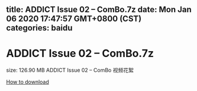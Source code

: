 
title: ADDICT Issue 02 – ComBo.7z
date: Mon Jan 06 2020 17:47:57 GMT+0800 (CST)    
categories: baidu
---

# ADDICT Issue 02 – ComBo.7z
size: 126.90 MB
 ADDICT Issue 02 – ComBo 视频花絮
 

[How to download](https://bpcam.bemobtrk.com/go/2ceec3aa-1ca2-46d6-b9ff-aaa5c184517c?jno=4082)